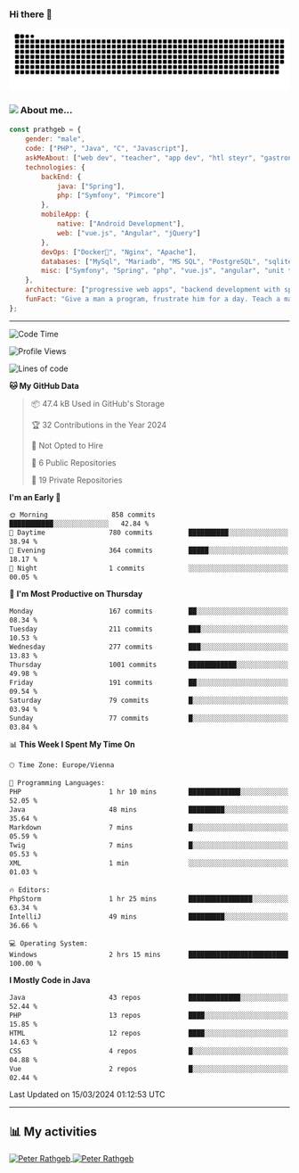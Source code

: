 ### Hi there 👋

<div align="center">
  <img  src="https://github.com/1999AZZAR/1999AZZAR/blob/main/resources/img/grid-snake.svg"
       alt="snake" />
</div>

### <img src="https://media.giphy.com/media/VgCDAzcKvsR6OM0uWg/giphy.gif" width="50"> About me...  

```javascript
const prathgeb = {
    gender: "male",
    code: ["PHP", "Java", "C", "Javascript"],
    askMeAbout: ["web dev", "teacher", "app dev", "htl steyr", "gastronaut"],
    technologies: {
        backEnd: {
            java: ["Spring"],
            php: ["Symfony", "Pimcore"]
        },
        mobileApp: {
            native: ["Android Development"],
            web: ["vue.js", "Angular", "jQuery"]
        },
        devOps: ["Docker🐳", "Nginx", "Apache"],
        databases: ["MySql", "Mariadb", "MS SQL", "PostgreSQL", "sqlite"],
        misc: ["Symfony", "Spring", "php", "vue.js", "angular", "unit testing", "ci/cd using github actions"]
    },
    architecture: ["progressive web apps", "backend development with spring", "backend development with symfony"],
    funFact: "Give a man a program, frustrate him for a day. Teach a man to program, frustrate him for a lifetime."
};
```

---
<!--START_SECTION:waka-->
![Code Time](http://img.shields.io/badge/Code%20Time-563%20hrs%2051%20mins-blue)

![Profile Views](http://img.shields.io/badge/Profile%20Views-0-blue)

![Lines of code](https://img.shields.io/badge/From%20Hello%20World%20I%27ve%20Written-2.6%20million%20lines%20of%20code-blue)

**🐱 My GitHub Data** 

> 📦 47.4 kB Used in GitHub's Storage 
 > 
> 🏆 32 Contributions in the Year 2024
 > 
> 🚫 Not Opted to Hire
 > 
> 📜 6 Public Repositories 
 > 
> 🔑 19 Private Repositories 
 > 
**I'm an Early 🐤** 

```text
🌞 Morning                858 commits         ███████████░░░░░░░░░░░░░░   42.84 % 
🌆 Daytime                780 commits         ██████████░░░░░░░░░░░░░░░   38.94 % 
🌃 Evening                364 commits         █████░░░░░░░░░░░░░░░░░░░░   18.17 % 
🌙 Night                  1 commits           ░░░░░░░░░░░░░░░░░░░░░░░░░   00.05 % 
```
📅 **I'm Most Productive on Thursday** 

```text
Monday                   167 commits         ██░░░░░░░░░░░░░░░░░░░░░░░   08.34 % 
Tuesday                  211 commits         ███░░░░░░░░░░░░░░░░░░░░░░   10.53 % 
Wednesday                277 commits         ███░░░░░░░░░░░░░░░░░░░░░░   13.83 % 
Thursday                 1001 commits        ████████████░░░░░░░░░░░░░   49.98 % 
Friday                   191 commits         ██░░░░░░░░░░░░░░░░░░░░░░░   09.54 % 
Saturday                 79 commits          █░░░░░░░░░░░░░░░░░░░░░░░░   03.94 % 
Sunday                   77 commits          █░░░░░░░░░░░░░░░░░░░░░░░░   03.84 % 
```


📊 **This Week I Spent My Time On** 

```text
🕑︎ Time Zone: Europe/Vienna

💬 Programming Languages: 
PHP                      1 hr 10 mins        █████████████░░░░░░░░░░░░   52.05 % 
Java                     48 mins             █████████░░░░░░░░░░░░░░░░   35.64 % 
Markdown                 7 mins              █░░░░░░░░░░░░░░░░░░░░░░░░   05.59 % 
Twig                     7 mins              █░░░░░░░░░░░░░░░░░░░░░░░░   05.53 % 
XML                      1 min               ░░░░░░░░░░░░░░░░░░░░░░░░░   01.03 % 

🔥 Editors: 
PhpStorm                 1 hr 25 mins        ████████████████░░░░░░░░░   63.34 % 
IntelliJ                 49 mins             █████████░░░░░░░░░░░░░░░░   36.66 % 

💻 Operating System: 
Windows                  2 hrs 15 mins       █████████████████████████   100.00 % 
```

**I Mostly Code in Java** 

```text
Java                     43 repos            █████████████░░░░░░░░░░░░   52.44 % 
PHP                      13 repos            ████░░░░░░░░░░░░░░░░░░░░░   15.85 % 
HTML                     12 repos            ████░░░░░░░░░░░░░░░░░░░░░   14.63 % 
CSS                      4 repos             █░░░░░░░░░░░░░░░░░░░░░░░░   04.88 % 
Vue                      2 repos             █░░░░░░░░░░░░░░░░░░░░░░░░   02.44 % 
```




 Last Updated on 15/03/2024 01:12:53 UTC
<!--END_SECTION:waka-->

---
  ## 📊 My activities
  <a href="https://github.com/prathgeb">
    <img width=450 height=170 align="center" alt="Peter Rathgeb" src="https://github-readme-stats.vercel.app/api?username=prathgeb&include_all_commits=true&count_private=true&theme=midnight-purple&show_icons=true&bg_color=0D1117&hide_border=true" />
  </a>
  <a href="https://github.com/prathgeb">
    <img align="center" alt="Peter Rathgeb" src="https://github-readme-stats.vercel.app/api/top-langs/?username=prathgeb&include_all_commits=true&count_private=true&theme=midnight-purple&show_icons=true&layout=compact&bg_color=0D1117&hide_border=true" />
  </a>
